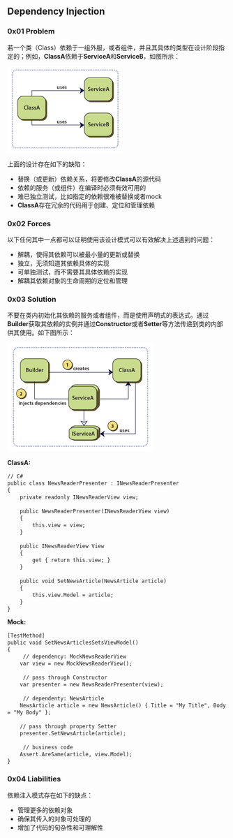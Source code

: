 ## Dependency Injection

### 0x01 Problem

若一个类（Class）依赖于一组外服，或者组件，并且其具体的类型在设计阶段指定的；例如，**ClassA**依赖于**ServiceA**和**ServiceB**，如图所示：

![dependency](./Resources/DependencyInjection01.png)

上面的设计存在如下的缺陷：

- 替换（或更新）依赖关系，将要修改**ClassA**的源代码
- 依赖的服务（或组件）在编译时必须有效可用的
- 难已独立测试，比如指定的依赖很难被替换或者mock
- **ClassA**存在冗余的代码用于创建、定位和管理依赖

### 0x02 Forces

以下任何其中一点都可以证明使用该设计模式可以有效解决上述遇到的问题：

- 解耦，使得其依赖可以被最小量的更新或替换
- 独立，无须知道其依赖具体的实现
- 可单独测试，而不需要其具体依赖的实现
- 解耦其依赖对象的生命周期的定位和管理

### 0x03 Solution

不要在类内初始化其依赖的服务或者组件，而是使用声明式的表达式。通过**Builder**获取其依赖的实例并通过**Constructor**或者**Setter**等方法传递到类的内部供其使用。如下图所示：

![solution](./Resources/DependencyInjection02.png)

**ClassA:**

```
// C#
public class NewsReaderPresenter : INewsReaderPresenter
{
    private readonly INewsReaderView view;

    public NewsReaderPresenter(INewsReaderView view)
    {
        this.view = view;
    }

    public INewsReaderView View
    {
        get { return this.view; }
    }

    public void SetNewsArticle(NewsArticle article)
    {
        this.view.Model = article;
    }
}
```

**Mock:**

```
[TestMethod]
public void SetNewsArticlesSetsViewModel()
{
	 // dependency: MockNewsReaderView
    var view = new MockNewsReaderView();
    
	 // pass through Constructor
    var presenter = new NewsReaderPresenter(view);

	 // dependenty: NewsArticle
    NewsArticle article = new NewsArticle() { Title = "My Title", Body = "My Body" };
    
    // pass through property Setter
    presenter.SetNewsArticle(article);
	
	 // business code
    Assert.AreSame(article, view.Model);
}
```

### 0x04 Liabilities

依赖注入模式存在如下的缺点：

- 管理更多的依赖对象
- 确保其传入的对象可处理的
- 增加了代码的旬杂性和可理解性